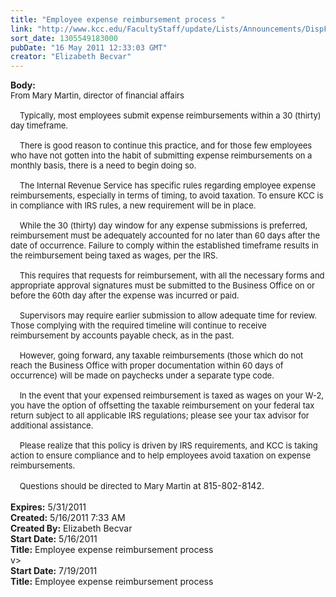 ```yaml
---
title: "Employee expense reimbursement process "
link: "http://www.kcc.edu/FacultyStaff/update/Lists/Announcements/DispForm.aspx?ID=300"
sort_date: 1305549183000
pubDate: "16 May 2011 12:33:03 GMT"
creator: "Elizabeth Becvar"
---
```


<div><b>Body:</b> <div class=ExternalClass9E0C52444BAC4EFCA8B6A563F08A676C><div><font size=2>From Mary Martin, director of financial affairs<br> <br>    Typically, most employees submit expense reimbursements within a 30 (thirty) day timeframe. </font></div><font size=2>
<div><br>    There is good reason to continue this practice, and for those few employees who have not gotten into the habit of submitting expense reimbursements on a monthly basis, there is a need to begin doing so.</div>
<div><br>    The Internal Revenue Service has specific rules regarding employee expense reimbursements, especially in terms of timing, to avoid taxation. To ensure KCC is in compliance with IRS rules, a new requirement will be in place. </div>
<div><br>    While the 30 (thirty) day window for any expense submissions is preferred, reimbursement must be adequately accounted for no later than 60 days after the date of occurrence. Failure to comply within the established timeframe results in the reimbursement being taxed as wages, per the IRS. </div>
<div><br>    This requires that requests for reimbursement, with all the necessary forms and appropriate approval signatures must be submitted to the Business Office on or before the 60th day after the expense was incurred or paid. </div>
<div><br>    Supervisors may require earlier submission to allow adequate time for review. Those complying with the required timeline will continue to receive reimbursement by accounts payable check, as in the past.</div>
<div><br>    However, going forward, any taxable reimbursements (those which do not reach the Business Office with proper documentation within 60 days of occurrence) will be made on paychecks under a separate type code.</div>
<div><br>    In the event that your expensed reimbursement is taxed as wages on your W-2, you have the option of offsetting the taxable reimbursement on your federal tax return subject to all applicable IRS regulations; please see your tax advisor for additional assistance.</div>
<div><br>    Please realize that this policy is driven by IRS requirements, and KCC is taking action to ensure compliance and to help employees avoid taxation on expense reimbursements.</div>
<div><br>    Questions should be directed to Mary Martin</font> at 815-802-8142. <br> </div></div></div>
<div><b>Expires:</b> 5/31/2011</div>
<div><b>Created:</b> 5/16/2011 7:33 AM</div>
<div><b>Created By:</b> Elizabeth Becvar</div>
<div><b>Start Date:</b> 5/16/2011</div>
<div><b>Title:</b> Employee expense reimbursement process </div>
v>
<div><b>Start Date:</b> 7/19/2011</div>
<div><b>Title:</b> Employee expense reimbursement process</div>
